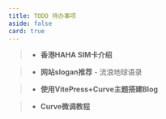 ```yaml
---
title: TODO 待办事项
aside: false
card: true
---
```


> - **香港HAHA SIM卡介绍**

> - **网站slogan推荐** - 流浪地球语录

> - **使用VitePress+Curve主题搭建Blog**

> - **Curve微调教程**